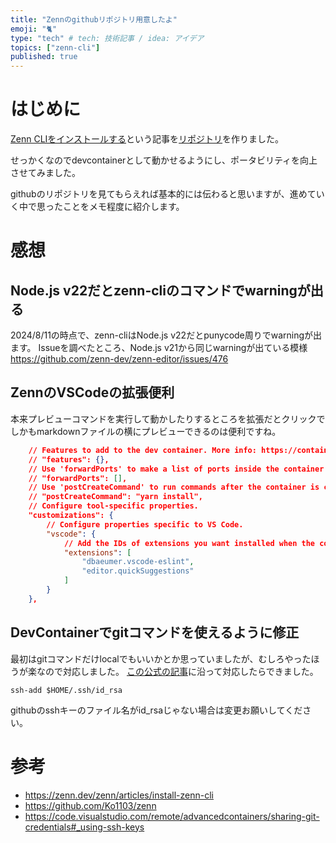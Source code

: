 ```yaml
---
title: "Zennのgithubリポジトリ用意したよ"
emoji: "🐈"
type: "tech" # tech: 技術記事 / idea: アイデア
topics: ["zenn-cli"]
published: true
---
```


# はじめに

[Zenn CLIをインストールする](https://zenn.dev/zenn/articles/install-zenn-cli)という記事を[リポジトリ](https://github.com/Ko1103/zenn)を作りました。

せっかくなのでdevcontainerとして動かせるようにし、ポータビリティを向上させてみました。

githubのリポジトリを見てもらえれば基本的には伝わると思いますが、進めていく中で思ったことをメモ程度に紹介します。

# 感想

## Node.js v22だとzenn-cliのコマンドでwarningが出る

2024/8/11の時点で、zenn-cliはNode.js v22だとpunycode周りでwarningが出ます。
Issueを調べたところ、Node.js v21から同じwarningが出ている模様
https://github.com/zenn-dev/zenn-editor/issues/476

## ZennのVSCodeの拡張便利

本来プレビューコマンドを実行して動かしたりするところを拡張だとクリックでしかもmarkdownファイルの横にプレビューできるのは便利ですね。

```json
	// Features to add to the dev container. More info: https://containers.dev/features.
	// "features": {},
	// Use 'forwardPorts' to make a list of ports inside the container available locally.
	// "forwardPorts": [],
	// Use 'postCreateCommand' to run commands after the container is created.
	// "postCreateCommand": "yarn install",
	// Configure tool-specific properties.
	"customizations": {
		// Configure properties specific to VS Code.
		"vscode": {
			// Add the IDs of extensions you want installed when the container is created.
			"extensions": [
				"dbaeumer.vscode-eslint",
				"editor.quickSuggestions"
			]
		}
	},
```

## DevContainerでgitコマンドを使えるように修正

最初はgitコマンドだけlocalでもいいかとか思っていましたが、むしろやったほうが楽なので対応しました。
[この公式の記事](https://code.visualstudio.com/remote/advancedcontainers/sharing-git-credentials#_using-ssh-keys)に沿って対応したらできました。

```shell
ssh-add $HOME/.ssh/id_rsa
```

githubのsshキーのファイル名がid_rsaじゃない場合は変更お願いしてください。

# 参考

- https://zenn.dev/zenn/articles/install-zenn-cli
- https://github.com/Ko1103/zenn
- https://code.visualstudio.com/remote/advancedcontainers/sharing-git-credentials#_using-ssh-keys